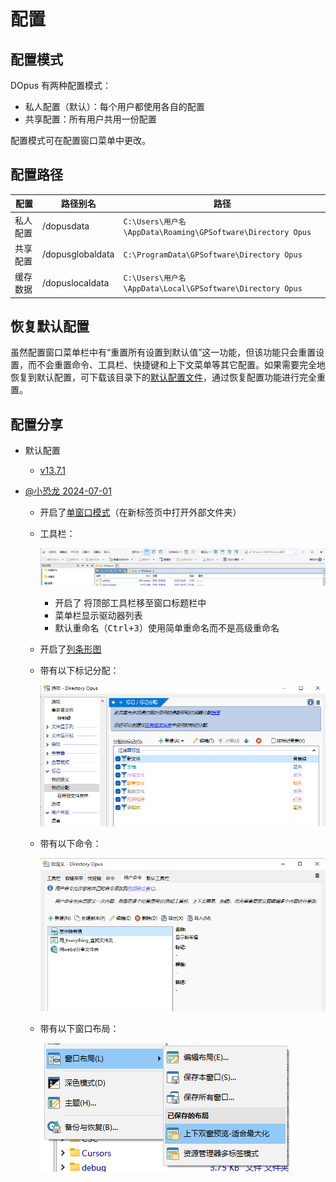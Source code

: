 # 配置
## 配置模式
DOpus 有两种配置模式：
- 私人配置（默认）：每个用户都使用各自的配置
- 共享配置：所有用户共用一份配置

配置模式可在配置窗口菜单中更改。

## 配置路径
配置 | 路径别名 | 路径
--- | --- | ---
私人配置 | /dopusdata | `C:\Users\用户名\AppData\Roaming\GPSoftware\Directory Opus`
共享配置 | /dopusglobaldata | `C:\ProgramData\GPSoftware\Directory Opus`
缓存数据 | /dopuslocaldata | `C:\Users\用户名\AppData\Local\GPSoftware\Directory Opus`

## 恢复默认配置
虽然配置窗口菜单栏中有“重置所有设置到默认值”这一功能，但该功能只会重置设置，而不会重置命令、工具栏、快捷键和上下文菜单等其它配置。如果需要完全地恢复到默认配置，可下载该目录下的[默认配置文件](默认配置%20简体中文%20v12.23.ocb)，通过恢复配置功能进行完全重置。

## 配置分享
- 默认配置
  - [v13.7.1](https://github.com/Chaoses-Ib/DirectoryOpus/releases/download/2024-03-04/Config.Default.v13.7.1.ocb)

- [@小恐龙 2024-07-01](https://github.com/Chaoses-Ib/DirectoryOpus/releases/download/2024-03-04/Config.@xiaokonglong.2024-07-01.13-51.ocb)
  - 开启了[单窗口模式](../../浏览/多文件夹/单窗口模式.md)（在新标签页中打开外部文件夹）
  - 工具栏：

    ![](images/README/小恐龙/工具栏.png)
    - 开启了 将顶部工具栏移至窗口标题栏中
    - 菜单栏显示驱动器列表
    - 默认重命名（<kbd>Ctrl+3</kbd>）使用简单重命名而不是高级重命名
  - 开启了[列条形图](../../浏览/查看/列表/列.md#条形图)
  - 带有以下标记分配：

    ![](images/README/小恐龙/标记分配.png)

  - 带有以下命令：

    ![](images/README/小恐龙/用户命令.png)
  - 带有以下窗口布局：

    ![](images/README/小恐龙/窗口布局.png)